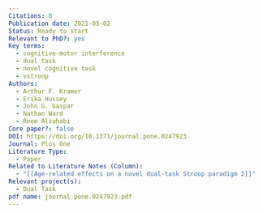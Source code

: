```yaml
---
Citations: 0
Publication date: 2021-03-02
Status: Ready to start
Relevant to PhD?: yes
Key terms:
  - cognitive-motor interference
  - dual task
  - novel cognitive task
  - vstroop
Authors:
  - Arthur F. Kramer
  - Erika Hussey
  - John G. Gaspar
  - Nathan Ward
  - Reem Alzahabi
Core paper?: false
DOI: https://doi.org/10.1371/journal.pone.0247923
Journal: Plos One
Literature Type:
  - Paper
Related to Literature Notes (Column):
  - "[[Age-related effects on a novel dual-task Stroop paradigm 2]]"
Relevant project(s):
  - Dual Task
pdf name: journal.pone.0247923.pdf
---
```

